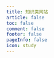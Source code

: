 ```yaml
---
title: 知识类网站
article: false
toc: false
comment: false
footer: false
pageInfo: false
icon: study
---
```

